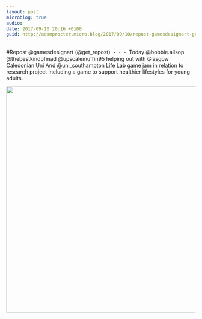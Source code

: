 ```yaml
---
layout: post
microblog: true
audio: 
date: 2017-09-10 20:16 +0100
guid: http://adamprocter.micro.blog/2017/09/10/repost-gamesdesignart-getreposttoday.html
---
```

#Repost @gamesdesignart (@get_repost)
・・・
Today @bobbie.allsop @thebestkindofmad @upscalemuffin95 helping out with Glasgow Caledonian Uni And @uni_southampton Life Lab game jam in relation to research project including a game to support healthier lifestyles for young adults.

<img src="http://discursive.adamprocter.co.uk/uploads/2017/a91a995468.jpg" width="600" height="600" />

